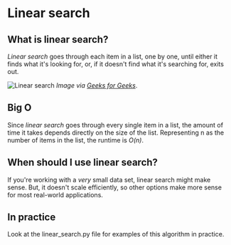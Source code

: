 # Linear search

## What is linear search? 
*Linear search* goes through each item in a list, one by one, until either it finds what it's looking for, or, if it doesn't find what it's searching for, exits out. 

![Linear search](https://www.geeksforgeeks.org/wp-content/uploads/Linear-Search.png)
_Image via [Geeks for Geeks](https://www.geeksforgeeks.org/linear-search/)_.

## Big O
Since *linear search* goes through every single item in a list, the amount of time it takes depends directly on the size of the list. Representing n as the number of items in the list, the runtime is *O(n)*. 

## When should I use linear search? 
If you're working with a _very_ small data set, linear search might make sense. But, it doesn't scale efficiently, so other options make more sense for most real-world applications. 

## In practice 
Look at the linear_search.py file for examples of this algorithm in practice. 